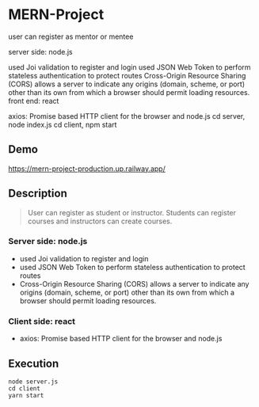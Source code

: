 # MERN-Project

user can register as mentor or mentee

server side: node.js

used Joi validation to register and login
used JSON Web Token to perform stateless authentication to protect routes
Cross-Origin Resource Sharing (CORS) allows a server to indicate any origins (domain, scheme, or port) other than its own from which a browser should permit loading resources.
front end: react

axios: Promise based HTTP client for the browser and node.js
cd server, node index.js cd client, npm start

## Demo

https://mern-project-production.up.railway.app/

## Description

> User can register as student or instructor. Students can register courses and instructors can create courses.

### Server side: node.js

- used Joi validation to register and login
- used JSON Web Token to perform stateless authentication to protect routes
- Cross-Origin Resource Sharing (CORS) allows a server to indicate any origins (domain, scheme, or port) other than its own from which a browser should permit loading resources.

### Client side: react

- axios: Promise based HTTP client for the browser and node.js

## Execution

```
node server.js
cd client
yarn start
```
